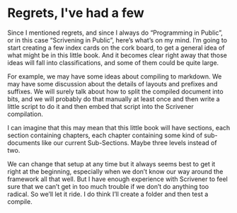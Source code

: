 # Regrets, I've had a few #

Since I mentioned regrets, and since I always do “Programming in Public”, or in this case “Scrivening in Public”, here’s what’s on my mind. I’m going to start creating a few index cards on the cork board, to get a general idea of what might be in this little book. And it becomes clear right away that those ideas will fall into classifications, and some of them could be quite large.

For example, we may have some ideas about compiling to markdown. We may have some discussion about the details of layouts and prefixes and suffixes. We will surely talk about how to split the compiled document into bits, and we will probably do that manually at least once and then write a little script to do it and then embed that script into the Scrivener compilation.

I can imagine that this may mean that this little book will have sections, each section containing chapters, each chapter containing some kind of sub-documents like our current Sub-Sections. Maybe three levels instead of two.

We can change that setup at any time but it always seems best to get it right at the beginning, especially when we don’t know our way around the framework all that well. But I have enough experience with Scrivener to feel sure that we can’t get in too much trouble if we don’t do anything too radical. So we’ll let it ride. I do think I’ll create a folder and then test a compile.

